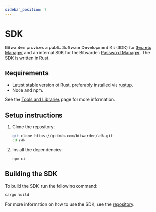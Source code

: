 ```yaml
---
sidebar_position: 7
---
```


# SDK

Bitwarden provides a public Software Development Kit (SDK) for [Secrets Manager][sm] and an internal
SDK for the Bitwarden [Password Manager][pm]. The SDK is written in Rust.

## Requirements

- Latest stable version of Rust, preferably installed via [rustup](https://rustup.rs/).
- Node and npm.

See the [Tools and Libraries](../../tools) page for more information.

## Setup instructions

1.  Clone the repository:

    ```bash
    git clone https://github.com/bitwarden/sdk.git
    cd sdk
    ```

2.  Install the dependencies:

    ```bash
    npm ci
    ```

## Building the SDK

To build the SDK, run the following command:

```bash
cargo build
```

For more information on how to use the SDK, see the [repository](https://github.com/bitwarden/sdk).

[sm]: https://bitwarden.com/products/secrets-manager/
[pm]: https://bitwarden.com/
